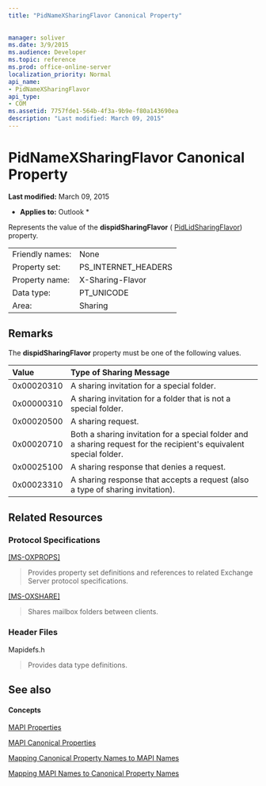 ```yaml
---
title: "PidNameXSharingFlavor Canonical Property"
 
 
manager: soliver
ms.date: 3/9/2015
ms.audience: Developer
ms.topic: reference
ms.prod: office-online-server
localization_priority: Normal
api_name:
- PidNameXSharingFlavor
api_type:
- COM
ms.assetid: 7757fde1-564b-4f3a-9b9e-f80a143690ea
description: "Last modified: March 09, 2015"
---
```


# PidNameXSharingFlavor Canonical Property

 **Last modified:** March 09, 2015 
  
 * **Applies to:** Outlook * 
  
Represents the value of the **dispidSharingFlavor** ( [PidLidSharingFlavor](pidlidsharingflavor-canonical-property.md)) property.
  
|||
|:-----|:-----|
|Friendly names:  <br/> |None  <br/> |
|Property set:  <br/> |PS_INTERNET_HEADERS  <br/> |
|Property name:  <br/> |X-Sharing-Flavor  <br/> |
|Data type:  <br/> |PT_UNICODE  <br/> |
|Area:  <br/> |Sharing  <br/> |
   
## Remarks

The **dispidSharingFlavor** property must be one of the following values. 
  
|**Value**|**Type of Sharing Message**|
|:-----|:-----|
|0x00020310  <br/> |A sharing invitation for a special folder.  <br/> |
|0x00000310  <br/> |A sharing invitation for a folder that is not a special folder.  <br/> |
|0x00020500  <br/> |A sharing request.  <br/> |
|0x00020710  <br/> |Both a sharing invitation for a special folder and a sharing request for the recipient's equivalent special folder.  <br/> |
|0x00025100  <br/> |A sharing response that denies a request.  <br/> |
|0x00023310  <br/> |A sharing response that accepts a request (also a type of sharing invitation).  <br/> |
   
## Related Resources

### Protocol Specifications

[[MS-OXPROPS]](http://msdn.microsoft.com/library/f6ab1613-aefe-447d-a49c-18217230b148%28Office.15%29.aspx)
  
> Provides property set definitions and references to related Exchange Server protocol specifications.
    
[[MS-OXSHARE]](http://msdn.microsoft.com/library/e4e5bd27-d5e0-43f9-a6ea-550876724f3d%28Office.15%29.aspx)
  
> Shares mailbox folders between clients.
    
### Header Files

Mapidefs.h
  
> Provides data type definitions.
    
## See also

#### Concepts

[MAPI Properties](mapi-properties.md)
  
[MAPI Canonical Properties](mapi-canonical-properties.md)
  
[Mapping Canonical Property Names to MAPI Names](mapping-canonical-property-names-to-mapi-names.md)
  
[Mapping MAPI Names to Canonical Property Names](mapping-mapi-names-to-canonical-property-names.md)

